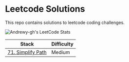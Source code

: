 # Leetcode Solutions
This repo contains solutions to leetcode coding challenges. 

![Andrewy-gh's LeetCode Stats](https://leetcode-stats.vercel.app/api?username=Andyrewy-gh&theme=Dark)

| Stack      | Difficulty |
| ----------- | ----------- |
| [71. Simplify Path](Medium/simplify-path.ts)      | Medium       |
